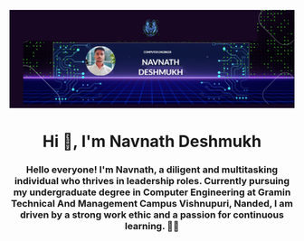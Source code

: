 ![logo](https://github.com/navnathdeshmukh45/navnathdeshmukh45/blob/main/Github%20Banner.jpg)
<h1 align="center">Hi 👋, I'm  Navnath Deshmukh</h1>
<!-- <img src="Github Banner.png" alt="Trulli" width="500" height="333"> -->
<h3 align="center">Hello everyone! I'm Navnath, a diligent and multitasking individual who thrives in leadership roles. Currently pursuing my undergraduate degree in Computer Engineering at Gramin Technical And Management Campus
Vishnupuri, Nanded, I am driven by a strong work ethic and a passion for continuous learning. 💪💼</h3>


